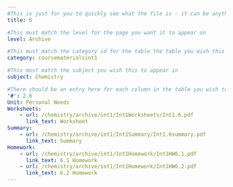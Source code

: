 ```yaml
---
#This is just for you to quickly see what the file is - it can be anything you want
title: 6

#This must match the level for the page you want it to appear on
level: Archive

#This must match the category id for the table the table you wish this to appear in
category: coursematerialsint1

#This must match the subject you wish this to appear in
subject: Chemistry

#There should be an entry here for each column in the table you wish to populate:
'#': 2.6
Unit: Personal Needs
Worksheets:
    - url: /chemistry/archive/int1/Int1Worksheets/Int1.6.pdf
      link_text: Worksheet
Summary:
    - url: /chemistry/archive/int1/Int1Summary/Int1.6summary.pdf
      link_text: Summary
Homework:
    - url: /chemistry/archive/int1/Int1Homework/Int1HW6.1.pdf
      link_text: 6.1 Homework
    - url: /chemistry/archive/int1/Int1Homework/Int1HW6.2.pdf
      link_text: 6.2 Homework
---
```



